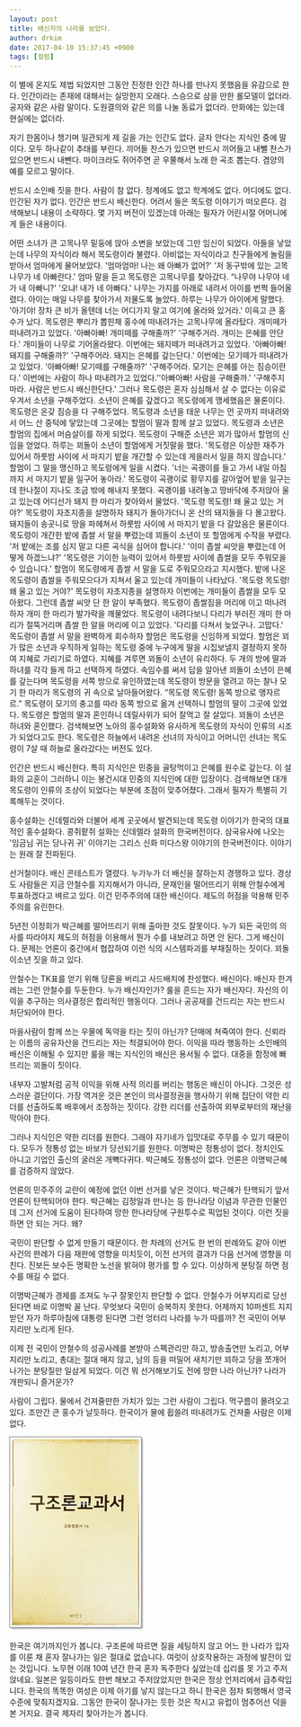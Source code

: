 ```yaml
---
layout: post
title: 배신자의 나라를 보았다.
author: drkim
date: 2017-04-10 15:37:45 +0900
tags: [컬럼]
---
```

이 별에 온지도 제법 되었지만 그동안 진정한 인간 하나를 만나지 못했음을 유감으로 한다. 인간이라는 존재에 대해서는 실망한지 오래다. 스승으로 삼을 만한 롤모델이 없더라. 공자와 같은 사람 말이다. 도원결의와 같은 의를 나눌 동료가 없더라. 만화에는 있는데 현실에는 없더라. 

  


자기 한몸이나 챙기며 일관되게 제 길을 가는 인간도 없다. 글자 안다는 지식인 중에 말이다. 모두 하나같이 추태를 부린다. 끼어들 찬스가 있으면 반드시 끼어들고 내뺄 찬스가 있으면 반드시 내뺀다. 마이크라도 쥐어주면 곧 우쭐해서 노래 한 곡조 뽑는다. 겸양의 예를 모르고 말이다. 

  


반드시 소인배 짓을 한다. 사람이 참 없다. 정계에도 없고 학계에도 없다. 어디에도 없다. 인간된 자가 없다. 인간은 반드시 배신한다. 어려서 들은 목도령 이야기가 떠오른다. 검색해보니 내용이 소략하다. 몇 가지 버전이 있겠는데 아래는 필자가 어린시절 어머니에게 들은 내용이다. 

  


어떤 소녀가 큰 고목나무 밑둥에 앉아 소변을 보았는데 그만 임신이 되었다. 아들을 낳았는데 나무의 자식이라 해서 목도령이라 불렸다. 아비없는 자식이라고 친구들에게 놀림을 받아서 엄마에게 물어보았다. '엄마엄마! 나는 왜 아빠가 없어?' '저 동구밖에 있는 고목나무가 네 아빠란다.' 엄마 말을 듣고 목도령은 고목나무를 찾아갔다. “나무야 나무야 네가 내 아빠니?' '오냐! 내가 네 아빠다.' 나무는 가지를 아래로 내려서 아이를 번쩍 들어올렸다. 아이는 매일 나무를 찾아가서 저물도록 놀았다. 하루는 나무가 아이에게 말했다. '아기야! 장차 큰 비가 올텐데 너는 어디가지 말고 여기에 올라와 있거라.' 이윽고 큰 홍수가 났다. 목도령은 뿌리가 뽑힌채 홍수에 떠내려가는 고목나무에 올라탔다. 개미떼가 떠내려가고 있었다. '아빠아빠! 개미떼를 구해줄까?' '구해주거라. 개미는 은혜를 안단다.' 개미들이 나무로 기어올라왔다. 이번에는 돼지떼가 떠내려가고 있었다. '아빠아빠! 돼지를 구해줄까?' '구해주어라. 돼지는 은혜를 갚는단다.' 이번에는 모기떼가 떠내려가고 있었다. '아빠아빠! 모기떼를 구해줄까?' '구해주어라. 모기는 은혜를 아는 짐승이란다.' 이번에는 사람이 하나 떠내려가고 있었다.''아빠아빠! 사람을 구해줄까.' '구해주지 마라. 사람은 반드시 배신한단다.' 그러나 목도령은 혼자 심심해서 살 수 없다는 이유로 우겨서 소년을 구해주었다. 소년이 은혜를 갚겠다고 목도령에게 맹세했음은 물론이다. 목도령은 온갖 짐승을 다 구해주었다. 목도령과 소년을 태운 나무는 먼 곳까지 떠내려와서 어느 산 중턱에 닿았는데 그곳에는 할멈이 딸과 함께 살고 있었다. 목도령과 소년은 할멈의 집에서 머슴살이를 하게 되었다. 목도령이 구해준 소년은 꾀가 많아서 할멈의 신임을 얻었다. 하루는 꾀돌이 소년이 할멈에게 거짓말을 했다. '목도령은 이상한 재주가 있어서 하룻밤 사이에 서 마지기 밭을 개간할 수 있는데 게을러서 일을 하지 않습니다.' 할멈이 그 말을 맹신하고 목도령에게 일을 시켰다. '너는 곡괭이를 들고 가서 내일 아침까지 서 마지기 밭을 일구어 놓아라.' 목도령이 곡괭이로 황무지를 갈아엎어 밭을 일구는데 한나절이 지나도 조금 밖에 해내지 못했다. 곡괭이를 내려놓고 땅바닥에 주저앉아 울고 있는데 어디선가 돼지 한 마리가 찾아와서 물었다. '목도령 목도령! 왜 울고 있는 거야?' 목도령이 자초지종을 설명하자 돼지가 돌아가더니 온 산의 돼지들을 다 몰고왔다. 돼지들이 송곳니로 땅을 파헤쳐서 하룻밤 사이에 서 마지기 밭을 다 갈았음은 물론이다. 목도령이 개간한 밭에 좁쌀 서 말을 뿌렸는데 꾀돌이 소년이 또 할멈에게 수작을 부렸다. '저 밭에는 조를 심지 말고 다른 곡식을 심어야 합니다.' '이미 좁쌀 씨앗을 뿌렸는데 어떻게 하겠느냐?' '목도령은 기이한 능력이 있어서 하룻밤 사이에 좁쌀을 모두 주워모을 수 있습니다.' 할멈이 목도령에게 좁쌀 서 말을 도로 주워모으라고 지시했다. 밭에 나온 목도령이 좁쌀을 주워모으다가 지쳐서 울고 있는데 개미들이 나타났다. '목도령 목도령! 왜 울고 있는 거야?' 목도령이 자초지종을 설명하자 이번에는 개미들이 좁쌀을 모두 모아왔다. 그런데 좁쌀 씨앗 단 한 알이 부족했다. 목도령이 좁쌀짐을 머리에 이고 떠나려 하자 개미 한 마리가 발가락을 깨물었다. 목도령이 내려다보니 다리가 부러진 개미 한 마리가 절뚝거리며 좁쌀 한 알을 머리에 이고 있었다. '다리를 다쳐서 늦었구나. 고맙다.' 목도령이 좁쌀 서 말을 완벽하게 회수하자 할멈은 목도령을 신임하게 되었다. 할멈은 꾀가 많은 소년과 우직하게 일하는 목도령 중에 누구에게 딸을 시집보낼지 결정하지 못하여 지혜로 가리기로 하였다. 지혜를 겨루면 꾀돌이 소년이 유리하다. 두 개의 방에 딸과 하녀를 각각 들게 하고 선택하게 하였다. 속임수를 써서 답을 알아낸 꾀돌이 소년이 은혜를 갚는다며 목도령을 서쪽 방으로 유인하였는데 목도령이 방문을 열려고 하는 찰나 모기 한 마리가 목도령의 귀 속으로 날아들어왔다. “목도령 목도령! 동쪽 방으로 앵자르르.” 목도령이 모기의 충고를 따라 동쪽 방으로 옮겨 선택하니 할멈의 딸이 그곳에 있었다. 목도령은 할멈의 딸과 혼인하니 데릴사위가 되어 잘먹고 잘 살았다. 꾀돌이 소년은 하녀와 혼인했다. 검색해보면 노아의 홍수설화와 유사하게 목도령의 자식이 인류의 시조가 되었다고도 한다. 목도령은 하늘에서 내려온 선녀의 자식이고 어머니인 선녀는 목도령이 7살 때 하늘로 올라갔다는 버전도 있다.

  


인간은 반드시 배신한다. 특히 지식인은 민중을 골탕먹이고 은혜를 원수로 갚는다. 이 설화의 교훈이 그러하니 이는 봉건시대 민중의 지식인에 대한 입장이다. 검색해보면 대개 목도령이 인류의 조상이 되었다는 부분에 초점이 맞추어졌다. 그래서 필자가 특별히 기록해두는 것이다. 

  


홍수설화는 신데렐라와 더불어 세계 곳곳에서 발견되는데 목도령 이야기가 한국의 대표적인 홍수설화다. 콩쥐팥쥐 설화는 신데렐라 설화의 한국버전이다. 삼국유사에 나오는 '임금님 귀는 당나귀 귀' 이야기는 그리스 신화 미다스왕 이야기의 한국버전이다. 이야기는 원래 잘 전파된다.

  


선거철이다. 배신 콘테스트가 열렸다. 누가누가 더 배신을 잘하는지 경쟁하고 있다. 경상도 사람들은 지금 안철수를 지지해서가 아니라, 문재인을 떨어뜨리기 위해 안철수에게 투표하겠다고 벼르고 있다. 이건 민주주의에 대한 배신이다. 제도의 허점을 악용해 민주주의를 유린한다.

  


5년전 이정희가 박근혜를 떨어뜨리기 위해 출마한 것도 잘못이다. 누가 되든 국민의 의사를 따라야지 제도의 허점을 이용해서 뭔가 수를 내보려고 하면 안 된다. 그게 배신이다. 문제는 언론이 중간에서 협잡하여 이런 식의 시스템파괴를 부채질하는 짓이다. 꾀돌이소년 짓을 하고 있다. 

  


안철수는 TK표를 얻기 위해 당론을 버리고 사드배치에 찬성했다. 배신이다. 배신자 한겨레는 그런 안철수를 두둔한다. 누가 배신자인가? 룰을 흔드는 자가 배신자다. 자신의 이익을 추구하는 의사결정은 합리적인 행동이다. 그러나 공공재를 건드리는 자는 반드시 처단되어야 한다. 

  


마을사람이 함께 쓰는 우물에 독약을 타는 짓이 아닌가? 단매에 쳐죽여야 한다. 신뢰라는 이름의 공유자산을 건드리는 자는 척결되어야 한다. 이익을 따라 행동하는 소인배의 배신은 이해될 수 있지만 룰을 깨는 지식인의 배신은 용서될 수 없다. 대중을 함정에 빠뜨리는 꾀돌이 짓이다. 

  


내부자 고발처럼 공적 이익을 위해 사적 의리를 버리는 행동은 배신이 아니다. 그것은 성스러운 결단이다. 가장 역겨운 것은 본인이 의사결정권을 행사하기 위해 집단이 약한 리더를 선출하도록 배후에서 조정하는 짓이다. 강한 리더를 선출하여 외부로부터의 재난을 막아야 한다. 

  


그러나 지식인은 약한 리더를 원한다. 그래야 자기네가 입맛대로 주무를 수 있기 때문이다. 모두가 정통성 없는 바보가 당선되기를 원한다. 이명박은 정통성이 없다. 정치인도 아니고 기업인 출신의 굴러온 개뼉다귀다. 박근혜도 정통성이 없다. 언론은 이명박근혜를 검증하지 않았다. 

  


언론의 민주주의 교란이 예정에 없던 이번 선거를 낳은 것이다. 박근혜가 탄핵되기 앞서 언론이 탄핵되어야 한다. 박근혜는 김정일과 만나는 등 한나라당 이념과 무관한 인물인데 그저 선거에 도움이 된다하여 망한 한나라당에 구원투수로 픽업된 것이다. 이런 짓을 하면 안 되는 거다. 왜? 

  


국민이 판단할 수 없게 만들기 때문이다. 한 차례의 선거도 한 번의 판례와도 같아 이번 사건의 판례가 다음 재판에 영향을 미치듯이, 이전 선거의 결과가 다음 선거에 영향을 미친다. 진보든 보수든 명확한 노선을 밝혀야 평가를 할 수 있다. 이상하게 분탕질 하면 점수를 매길 수 없다. 

  


이명박근혜가 경제를 조져도 누구 잘못인지 판단할 수 없다. 안철수가 어부지리로 당선된다면 바로 이명박 꼴 난다. 무엇보다 국민이 승복하지 못한다. 어제까지 10퍼센트 지지 받던 자가 하루아침에 대통령 된다면 그런 엉터리 나라를 누가 따를까? 전 국민이 어부지리만 노리게 된다. 

  


이제 전 국민이 안철수의 성공사례를 본받아 스펙관리만 하고, 방송출연만 노리고, 어부지리만 노리고, 총대는 절대 매지 않고, 남의 등을 떠밀어 새치기만 꾀하고 당을 쪼개어 나가는 분탕질만 일삼게 되었다. 이건 뭐 선거해보기도 전에 망한 나라 아닌가? 나라가 개판되니 즐거운가? 

  


사람이 그립다. 물에서 건져줄만한 가치가 있는 그런 사람이 그립다. 먹구름이 몰려오고 있다. 조만간 큰 홍수가 날듯하다. 한국이가 물에 휩쓸려 떠내려가도 건져줄 사람은 이제 없다.

  


  



 ![](/files/attach/images/199/499/830/20170108_234810.jpg) 

  


한국은 여기까지인가 봅니다. 구조론에 따르면 질을 세팅하지 않고 어느 한 나라가 입자를 이룬 채 혼자 잘나가는 일은 절대로 없습니다. 여럿이 상호작용하는 과정에 발전이 있는 것입니다. 노무현 이래 10여 년간 한국 혼자 독주한다 싶었는데 십리를 못 가고 주저앉네요. 일본은 일등이라도 한번 해보고 주저앉았지만 한국은 정상 언저리에서 급추락입니다. 한국의 똑똑한 여성은 이제 아기를 낳지 않는다고 하니 한국은 점차 퇴행해서 영국 수준에 맞춰지겠지요. 그동안 한국이 잘나가는 듯한 것은 착시고 유럽이 멈추어선 덕을 본 거지요. 결국 제자리 찾아가는가 봅니다.